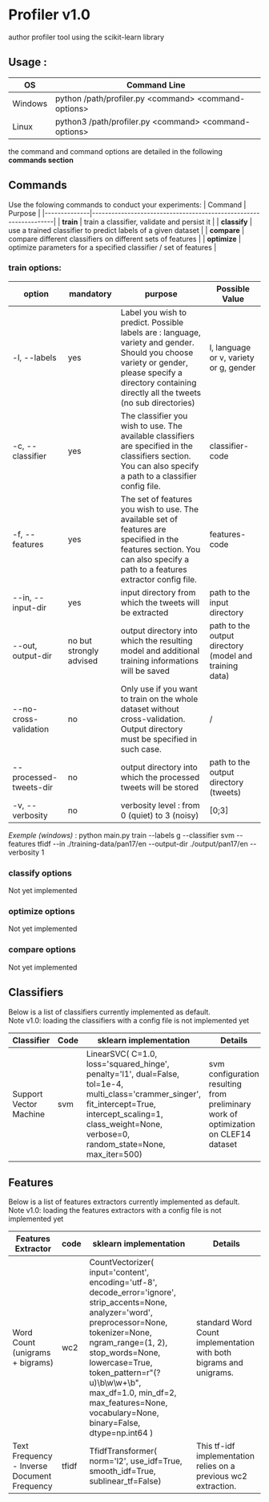 # Profiler v1.0
author profiler tool using the scikit-learn library


## Usage :
| OS      | Command Line                                            |
|---------|---------------------------------------------------------|
| Windows | python /path/profiler.py \<command> \<command-options>  |
| Linux   | python3 /path/profiler.py \<command> \<command-options> |

the command and command options are detailed in the following **commands section**

## Commands

Use the folowing commands to conduct your experiments:
| Command      | Purpose                                                          |
|--------------|------------------------------------------------------------------|
| **train**    | train a classifier, validate and persist it                      |
| **classify** | use a trained classifier to predict labels of a given dataset    |
| **compare**  | compare different classifiers on different sets of features      |
| **optimize** | optimize parameters for a specified classifier / set of features |

### train options:
| option                 | mandatory               | purpose                                                                                                                                                                                                                         | Possible Value                                         |
|------------------------|-------------------------|---------------------------------------------------------------------------------------------------------------------------------------------------------------------------------------------------------------------------------|--------------------------------------------------------|
| -l, --labels           | yes                     | Label you wish to predict. Possible labels are : language, variety and gender. Should you choose variety or gender, please specify a directory containing directly all the tweets (no sub directories)  | l, language or v, variety or g, gender                 |
| -c, --classifier       | yes                     | The classifier you wish to use. The available classifiers are specified in the classifiers section. You can also specify a path to a classifier config file.                                                                    | classifier-code                                        |
| -f, --features         | yes                     | The set of features you wish to use. The available set of features are specified in the features section. You can also specify a path to a features extractor config file.                                                      | features-code                                          |
| --in, --input-dir      | yes                     | input directory from which the tweets will be extracted                                                                                                                                                                         | path to the input directory                            |
| --out, output-dir      | no but strongly advised | output directory into which the resulting model and additional training informations will be saved                                                                                                                              | path to the output directory (model and training data) |
| --no-cross-validation  | no                      | Only use if you want to train on the whole dataset without cross-validation. Output directory must be specified in such case.                                                                                                   | /                                                      |
| --processed-tweets-dir | no                      | output directory into which the processed tweets will be stored                                                                                                                                                                 | path to the output directory (tweets)                  |
| -v, --verbosity        | no                      | verbosity level : from 0 (quiet) to 3 (noisy)                                                                                                                                                                                   | [0;3]                                                  |

*Exemple (windows)* : python main.py train --labels g --classifier svm --features tfidf --in ./training-data/pan17/en --output-dir ./output/pan17/en --verbosity 1


### classify options
Not yet implemented

### optimize options
Not yet implemented

### compare options
Not yet implemented

## Classifiers

Below is a list of classifiers currently implemented as default.\
Note v1.0: loading the classifiers with a config file is not implemented yet

| Classifier             | Code | sklearn implementation                                                                                                                                                                                                       | Details                                                                             |
|------------------------|------|------------------------------------------------------------------------------------------------------------------------------------------------------------------------------------------------------------------------------|-------------------------------------------------------------------------------------|
| Support Vector Machine | svm  | LinearSVC( C=1.0,  loss='squared_hinge',  penalty='l1',  dual=False,  tol=1e-4,  multi_class='crammer_singer',  fit_intercept=True,  intercept_scaling=1,  class_weight=None,  verbose=0,  random_state=None,  max_iter=500) | svm configuration resulting from preliminary work of optimization on CLEF14 dataset |


## Features

Below is a list of features extractors currently implemented as default.\
Note v1.0: loading the features extractors with a config file is not implemented yet

| Features Extractor                          | code  | sklearn implementation                                                                                                                                                                                                                                                                                                           | Details                                                            |
|---------------------------------------------|-------|----------------------------------------------------------------------------------------------------------------------------------------------------------------------------------------------------------------------------------------------------------------------------------------------------------------------------------|--------------------------------------------------------------------|
| Word Count (unigrams + bigrams)             | wc2   | CountVectorizer( input='content', encoding='utf-8', decode_error='ignore', strip_accents=None, analyzer='word', preprocessor=None, tokenizer=None, ngram_range=(1, 2), stop_words=None, lowercase=True, token_pattern=r"(?u)\b\w\w+\b", max_df=1.0, min_df=2, max_features=None, vocabulary=None, binary=False, dtype=np.int64 ) | standard Word Count implementation with both bigrams and unigrams. |
| Text Frequency - Inverse Document Frequency | tfidf | TfidfTransformer( norm='l2', use_idf=True, smooth_idf=True, sublinear_tf=False)                                                                                                                                                                                                                                                  | This tf-idf implementation relies on a previous wc2 extraction.    |